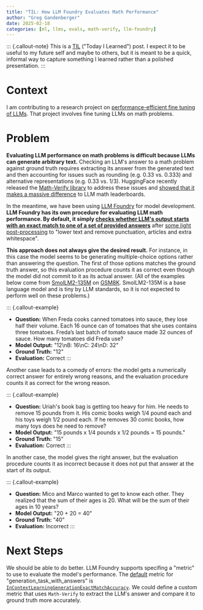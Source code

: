 ```yaml
---
title: "TIL: How LLM Foundry Evaluates Math Performance"
author: "Greg Gandenberger"
date: 2025-02-18
categories: [ml, llms, evals, math-verify, llm-foundry]
---
```


::: {.callout-note}
This is a [TIL](https://dev.to/jbranchaud/how-i-built-a-learning-machine-45k9) ("Today I Learned") post. I expect it to be useful to my future self and maybe to others, but it is meant to be a quick, informal way to capture something I learned rather than a polished presentation.
:::

# Context

I am contributing to a research project on [performance-efficient fine tuning of LLMs](posts/2025-02-14_fine-tuning-on-regression-task/fine_tuning_on_regression_tasks.html). That project involves fine tuning LLMs on math problems.

# Problem

**Evaluating LLM performance on math problems is difficult because LLMs can generate arbitrary text.** Checking an LLM's answer to a math problem against ground truth requires extracting its answer from the generated text and then accounting for issues such as rounding (e.g. 0.33 vs. 0.333) and alternative representations (e.g. 0.33 vs. 1/3). HuggingFace recently released the [Math-Verify library](https://github.com/huggingface/math-verify) to address these issues and [showed that it makes a massive difference](https://huggingface.co/blog/math_verify_leaderboard) to LLM math leaderboards.

In the meantime, we have been using [LLM Foundry](https://github.com/mosaicml/llm-foundry) for model development. **LLM Foundry has its own procedure for evaluating LLM math performance. By default, it simply [checks whether LLM's output starts with an exact match to one of a set of provided answers](https://github.com/mosaicml/llm-foundry/blob/e03b23d9342471a2464a6500c509bd657381d32c/llmfoundry/eval/metrics/nlp.py#L198-L201)** after [some light post-processing](https://github.com/mosaicml/llm-foundry/blob/e03b23d9342471a2464a6500c509bd657381d32c/llmfoundry/eval/metrics/nlp.py#L133) to "lower text and remove punctuation, articles and extra whitespace".

**This approach does not always give the desired result.** For instance, in this case the model seems to be generating multiple-choice options rather than answering the question. The first of those options matches the ground truth answer, so this evaluation procedure counts it as correct even though the model did not commit to it as its actual answer. (All of the examples below come from [SmolLM2-135M](https://huggingface.co/HuggingFaceTB/SmolLM2-135M) on [GSM8K](https://github.com/mosaicml/llm-foundry/blob/main/scripts/eval/local_data/symbolic_problem_solving/gsm8k.jsonl). SmolLM2-135M is a base language model and is tiny by LLM standards, so it is not expected to perform well on these problems.)

::: {.callout-example}
- **Question:** When Freda cooks canned tomatoes into sauce, they lose half their volume. Each 16 ounce can of tomatoes that she uses contains three tomatoes. Freda’s last batch of tomato sauce made 32 ounces of sauce. How many tomatoes did Freda use?
- **Model Output:** "12\\nB: 16\\nC: 24\\nD: 32"
- **Ground Truth:** "12"
- **Evaluation:** Correct
:::

Another case leads to a comedy of errors: the model gets a numerically correct answer for entirely wrong reasons, and the evaluation procedure counts it as correct for the wrong reason.

::: {.callout-example}
- **Question:** Uriah's book bag is getting too heavy for him. He needs to remove 15 pounds from it. His comic books weigh 1/4 pound each and his toys weigh 1/2 pound each. If he removes 30 comic books, how many toys does he need to remove?
- **Model Output:** "15 pounds x 1/4 pounds x 1/2 pounds = 15 pounds."
- **Ground Truth:** "15"
- **Evaluation:** Correct
:::

In another case, the model gives the right answer, but the evaluation procedure counts it as incorrect because it does not put that answer at the start of its output.

::: {.callout-example}
- **Question:** Mico and Marco wanted to get to know each other. They realized that the sum of their ages is 20. What will be the sum of their ages in 10 years?
- **Model Output:** "20 + 20 = 40"
- **Ground Truth:** "40"
- **Evaluation:** Incorrect
:::

# Next Steps

We should be able to do better. LLM Foundry supports specifing a "metric" to use to evaluate the model's performance. The [default](https://github.com/mosaicml/llm-foundry/blob/e03b23d9342471a2464a6500c509bd657381d32c/llmfoundry/utils/builders.py#L587-L590) metric for "generation_task_with_answers" is [`InContextLearningGenerationExactMatchAccuracy`](https://github.com/mosaicml/llm-foundry/blob/e03b23d9342471a2464a6500c509bd657381d32c/llmfoundry/eval/metrics/nlp.py#L92). We could define a custom metric that uses `Math-Verify` to extract the LLM's answer and compare it to ground truth more accurately.